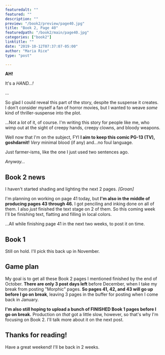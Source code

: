 ```yaml
---
featuredalt: ""
featured: ""
description: ""
preview: "/book2/preview/page40.jpg"
title: "Book 2, Page 40"
featuredpath: "/book2/main/page40.jpg"
categories: ["book2"]
linktitle: ""
date: "2019-10-12T07:37:07-05:00"
author: "Maria Rice"
type: "post"

---
```


**AH!**

It's a _HAND...!_

...

So glad I could reveal this part of the story, despite the suspense it creates. 
I don't consider myself a fan of horror movies, but I wanted to weave _some_ kind of thriller-suspense into the plot. 

...Not a _lot_ of it, of course. 
I'm writing this story for people like me, who wimp out at the sight of creepy hands, creepy clowns, and bloody weapons. 

Well now that I'm on the subject, FYI **I aim to keep this comic PG-13 (TV), goshdarnit!** _Very_ minimal blood (if any) and...no foul language. 

Just farmer-isms, like the one I just used two sentences ago. 

_Anyway..._

## Book 2 news

I haven't started shading and lighting the next 2 pages. _[Groan]_

I'm planning on working on page 41 today, but **I'm also in the middle of producing pages 43 through 46.** 
I got penciling and inking done on all of them.
I also _just_ finished the text stage on 2 of them. 
So this coming week I'll be finishing text, flatting and filling in local colors. 

...All while finishing page 41 in the next two weeks, to post it on time. 

## Book 1

Still on hold. I'll pick this back up in November. 

## Game plan

My goal is to get all these Book 2 pages I mentioned finished by the end of October.
**There are only 3 post days left** before December, when I take my break from posting "Morphic" pages. 
**So pages 41, 42, and 43 will go up before I go on break**, leaving 3 pages in the buffer for posting when I come back in January. 

**I'm also still hoping to upload a bunch of FINISHED Book 1 pages before I go on break.**
Production on _that_ got a little slow, however, so that's why I'm focusing on Book 2. 
I'll talk more about it on the next post. 

## Thanks for reading!

Have a great weekend! I'll be back in 2 weeks. 
